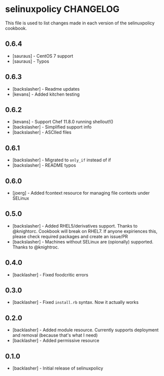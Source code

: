 selinuxpolicy CHANGELOG
=======================

This file is used to list changes made in each version of the selinuxpolicy cookbook.

0.6.4
-----
- [sauraus] - CentOS 7 support
- [sauraus] - Typos

0.6.3
-----
- [backslasher] - Readme updates
- [kevans]      - Added kitchen testing

0.6.2
-----
- [kevans]      - Support Chef 11.8.0 running shellout!()
- [backslasher] - Simplified support info
- [backslasher] - ASCIIed files

0.6.1
-----
- [backslasher] - Migrated to `only_if` instead of if
- [backslasher] - README typos

0.6.0
-----
- [joerg] - Added fcontext resource for managing file contexts under SELinux

0.5.0
-----
- [backslasher] - Added RHEL5/derivatives support. Thanks to @knightorc.
                  Cookbook will break on RHEL7. If anyone expiriences this, please check required packages and create an issue/PR
- [backslasher] - Machines without SELinux are (opionally) supported. Thanks to @knightroc.

0.4.0
-----
- [backlasher] - Fixed foodcritic errors

0.3.0
-----
- [backlasher] - Fixed `install.rb` syntax. Now it actually works


0.2.0
-----
- [backlasher] - Added module resource. Currently supports deployment and removal (because that's what I need)
- [backlasher] - Added permissive resource

0.1.0
-----
- [backlasher] - Initial release of selinuxpolicy

